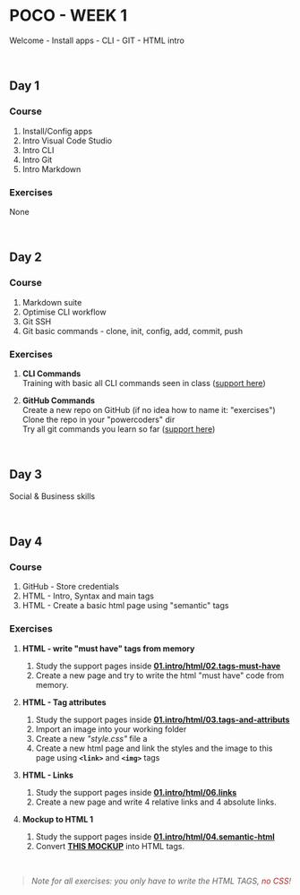 # POCO - WEEK 1
Welcome - Install apps - CLI - GIT - HTML intro


<br>


## Day 1

### Course
1. Install/Config apps
2. Intro Visual Code Studio
3. Intro CLI
4. Intro Git
4. Intro Markdown

### Exercises
None


<br>


## Day 2

### Course
1. Markdown suite
2. Optimise CLI workflow
3. Git SSH
4. Git basic commands - clone, init, config, add, commit, push

### Exercises
1. **CLI Commands**<br>
    Training with basic all CLI commands seen in class ([support here](https://github.com/powercoders-lausanne/support/tree/master/CLI))

2. **GitHub Commands**<br>
    Create a new repo on GitHub (if no idea how to name it: "exercises")<br>
    Clone the repo in your "powercoders" dir<br>
    Try all git commands you learn so far  ([support here](https://github.com/powercoders-lausanne/support/tree/master/GITHUB))


<br>


## Day 3
Social & Business skills

<br>

## Day 4

### Course
1. GitHub - Store credentials
2. HTML - Intro, Syntax and main tags
3. HTML - Create a basic html page using "semantic" tags

### Exercises
1. **HTML - write "must have" tags from memory**<br>
    1. Study the support pages inside **[01.intro/html/02.tags-must-have](https://github.com/powercoders-lausanne/support/tree/master/HTML-CSS/01.intro/html/02.tags-must-have)**<br>
    2. Create a new page and try to write the html "must have" code from memory.

2. **HTML - Tag attributes**<br>
    1. Study the support pages inside **[01.intro/html/03.tags-and-attributs](https://github.com/powercoders-lausanne/support/tree/master/HTML-CSS/01.intro/html/03.tags-and-attributs)**<br>
    2. Import an image into your working folder<br>
    3. Create a new *"style.css"* file a<br>
    4. Create a new html page and link the styles and the image to this page using **`<link>`** and **`<img>`** tags

3. **HTML - Links**<br>
    1. Study the support pages inside **[01.intro/html/06.links](https://github.com/powercoders-lausanne/support/tree/master/HTML-CSS/01.intro/html/06.links)**<br>
    2. Create a new page and write 4 relative links and 4 absolute links.

4. **Mockup to HTML 1**<br>
    1. Study the support pages inside **[01.intro/html/04.semantic-html](https://github.com/powercoders-lausanne/support/tree/master/HTML-CSS/01.intro/html/04.semantic-html)**<br>
    2. Convert **[THIS MOCKUP](https://github.com/powercoders-lausanne/support/blob/master/HTML-CSS/01.intro/html/04.semantic-html/mockup-desktop.png)** into HTML tags.


 <br>
 
 > *Note for all exercises: you only have to write the HTML TAGS, <span style="color: firebrick;">no CSS</span>!*